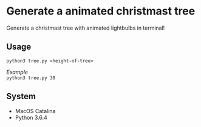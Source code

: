 # Generate a animated christmast tree
Generate a christmast tree with animated lightbulbs in terminal!  
  
## Usage
`python3 tree.py <height-of-tree>`  
  
*_Example_*  
`python3 tree.py 30`

## System
* MacOS Catalina
* Python 3.6.4